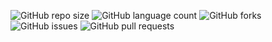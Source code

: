 <!--- Para fazer tracking do projeto atual, é necessário trocar o username do criador do repositório e o nome do repositório no código abaixo.
*** Exemplo: ![GitHub pull requests](https://img.shields.io/github/issues-pr/**:username**/**:repository**) --->
![GitHub repo size](https://img.shields.io/github/repo-size/luccaclaus/readmetest?style=for-the-badge)
![GitHub language count](https://img.shields.io/github/languages/count/luccaclaus/readmetest?style=for-the-badge)
![GitHub forks](https://img.shields.io/github/forks/luccaclaus/readmetest?style=for-the-badge)
![GitHub issues](https://img.shields.io/github/issues/luccaclaus/readmetest?style=for-the-badge)
![GitHub pull requests](https://img.shields.io/github/issues-pr/luccaclaus/readmetest?style=for-the-badge)

